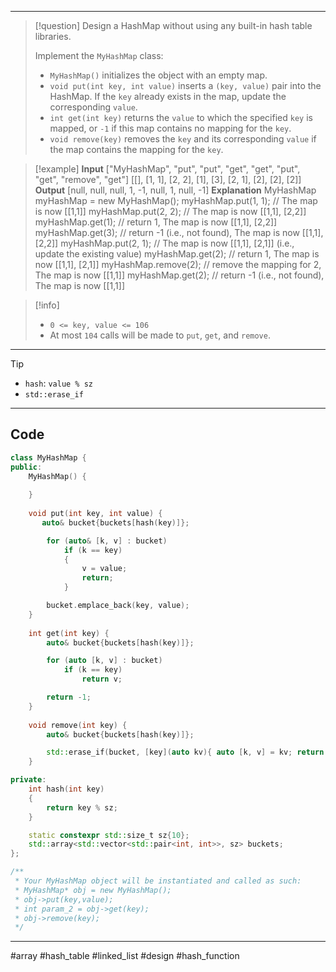 ___

> [!question] 
> Design a HashMap without using any built-in hash table libraries.
> 
> Implement the `MyHashMap` class:
> - `MyHashMap()` initializes the object with an empty map.
> - `void put(int key, int value)` inserts a `(key, value)` pair into the HashMap. If the `key` already exists in the map, update the corresponding `value`.
> - `int get(int key)` returns the `value` to which the specified `key` is mapped, or `-1` if this map contains no mapping for the `key`.
> - `void remove(key)` removes the `key` and its corresponding `value` if the map contains the mapping for the `key`. 

> [!example] 
> **Input**
["MyHashMap", "put", "put", "get", "get", "put", "get", "remove", "get"]
[[], [1, 1], [2, 2], [1], [3], [2, 1], [2], [2], [2]]
**Output**
[null, null, null, 1, -1, null, 1, null, -1]
**Explanation**
MyHashMap myHashMap = new MyHashMap();
myHashMap.put(1, 1); // The map is now [[1,1]]
myHashMap.put(2, 2); // The map is now [[1,1], [2,2]]
myHashMap.get(1);    // return 1, The map is now [[1,1], [2,2]]
myHashMap.get(3);    // return -1 (i.e., not found), The map is now [[1,1], [2,2]]
myHashMap.put(2, 1); // The map is now [[1,1], [2,1]] (i.e., update the existing value)
myHashMap.get(2);    // return 1, The map is now [[1,1], [2,1]]
myHashMap.remove(2); // remove the mapping for 2, The map is now [[1,1]]
myHashMap.get(2);    // return -1 (i.e., not found), The map is now [[1,1]] 

> [!info] 
> - `0 <= key, value <= 106`
> - At most `104` calls will be made to `put`, `get`, and `remove`. 

___

> [!tip] 
>  - `hash`: `value % sz`
>  - `std::erase_if`

___
## Code
```cpp
class MyHashMap {
public:
    MyHashMap() {
        
    }
    
    void put(int key, int value) {
       auto& bucket{buckets[hash(key)]};

        for (auto& [k, v] : bucket)
            if (k == key)
            {
                v = value;
                return;
            }

        bucket.emplace_back(key, value);
    }
    
    int get(int key) {
        auto& bucket{buckets[hash(key)]};

        for (auto [k, v] : bucket)
            if (k == key)
                return v;

        return -1;
    }
    
    void remove(int key) {
        auto& bucket{buckets[hash(key)]};

        std::erase_if(bucket, [key](auto kv){ auto [k, v] = kv; return k == key;});
    }

private:
    int hash(int key)
    {
        return key % sz;
    }

    static constexpr std::size_t sz{10};
    std::array<std::vector<std::pair<int, int>>, sz> buckets;
};

/**
 * Your MyHashMap object will be instantiated and called as such:
 * MyHashMap* obj = new MyHashMap();
 * obj->put(key,value);
 * int param_2 = obj->get(key);
 * obj->remove(key);
 */
```

___

#array #hash_table #linked_list #design #hash_function 